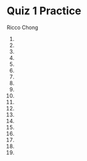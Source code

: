 # Quiz 1 Practice

Ricco Chong

1. 
2. 
3. 
4. 
5. 
6. 
7. 
8. 
9. 
10. 
12. 
13. 
14. 
15. 
16. 
17. 
18. 
19. 
20. 
